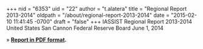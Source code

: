 +++
nid = "6353"
uid = "22"
author = "t.alatera"
title = "Regional Report 2013-2014"
oldpath = "/about/regional-report-2013-2014"
date = "2015-02-10 11:41:45 -0700"
draft = "false"
+++
IASSIST Regional Report 2013-2014
United States
San Cannon
Federal Reserve Board
June 1, 2014

» **[Report in PDF
format](http://www.iassistdata.org/files/about/us_regional_report_2013-2014.pdf).**

